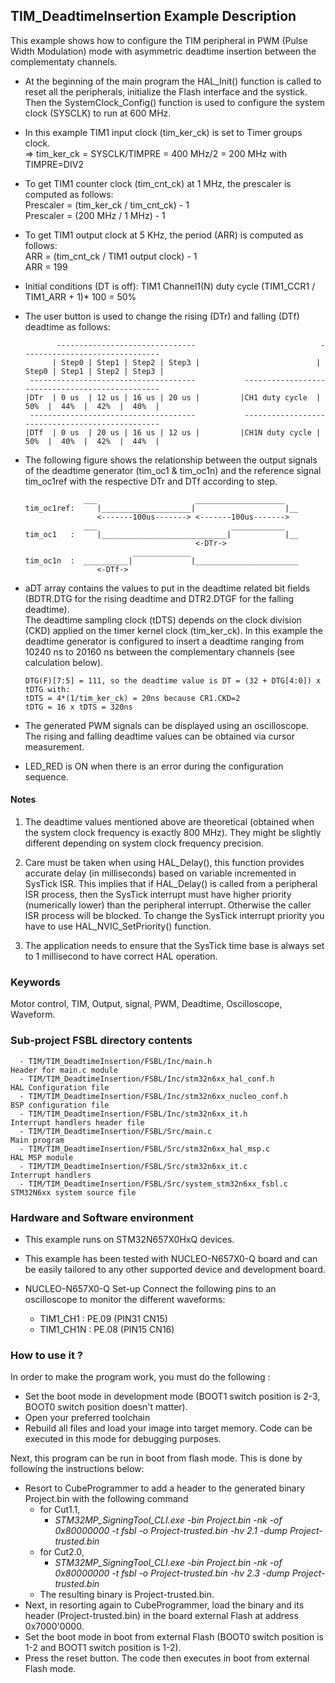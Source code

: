 ## <b>TIM_DeadtimeInsertion Example Description</b>

This example shows how to configure the TIM peripheral in PWM (Pulse Width Modulation) mode
with asymmetric deadtime insertion between the complementaty channels.

- At the beginning of the main program the HAL_Init() function is called to reset all the peripherals,
initialize the Flash interface and the systick. Then the SystemClock_Config() function is used to configure the system
clock (SYSCLK) to run at 600 MHz.

- In this example TIM1 input clock (tim_ker_ck) is set to Timer groups clock.  
      => tim_ker_ck = SYSCLK/TIMPRE = 400 MHz/2 = 200 MHz with TIMPRE=DIV2

- To get TIM1 counter clock (tim_cnt_ck) at 1 MHz, the prescaler is computed as follows:  
      Prescaler = (tim_ker_ck / tim_cnt_ck) - 1  
      Prescaler = (200 MHz / 1 MHz) - 1

- To get TIM1 output clock at 5 KHz, the period (ARR) is computed as follows:  
      ARR = (tim_cnt_ck / TIM1 output clock) - 1  
      ARR = 199

- Initial conditions (DT is off): TIM1 Channel1(N) duty cycle (TIM1_CCR1 / TIM1_ARR + 1)* 100 = 50%

- The user button is used to change the rising (DTr) and falling (DTf) deadtime as follows:

             -------------------------------                            -------------------------------
            | Step0 | Step1 | Step2 | Step3 |                          | Step0 | Step1 | Step2 | Step3 |
       -------------------------------------           ------------------------------------------------
      |DTr  | 0 us  | 12 us | 16 us | 20 us |         |CH1 duty cycle  |  50%  |  44%  |  42%  |  40%  |
       -------------------------------------           ------------------------------------------------
      |DTf  | 0 us  | 20 us | 16 us | 12 us |         |CH1N duty cycle |  50%  |  40%  |  42%  |  44%  |

- The following figure shows the relationship between the output signals of the deadtime generator
(tim_oc1 & tim_oc1n) and the reference signal tim_oc1ref with the respective DTr and DTf according to step.

                   ___                      ____________________
      tim_oc1ref:     |____________________|                    |__
                      <-------100us-------> <-------100us------->
                   ___                              ____________
      tim_oc1   :     |____________________________|            |__
                                            <-DTr->
                              _____________
      tim_oc1n  :  __________|             |_______________________
                      <-DTf->

- aDT array contains the values to put in the deadtime related bit fields (BDTR.DTG for the rising deadtime
  and DTR2.DTGF for the falling deadtime).  
  The deadtime sampling clock (tDTS) depends on the clock division (CKD) applied on the timer kernel clock (tim_ker_ck).
  In this example the deadtime generator is configured to insert a deadtime ranging from 10240 ns to 20160 ns between
  the complementary channels (see calculation below).

      DTG(F)[7:5] = 111, so the deadtime value is DT = (32 + DTG[4:0]) x tDTG with:  
      tDTS = 4*(1/tim_ker_ck) = 20ns because CR1.CKD=2  
      tDTG = 16 x tDTS = 320ns  

- The generated PWM signals can be displayed using an oscilloscope. The rising and falling deadtime
values can be obtained via cursor measurement.

- LED_RED is ON when there is an error during the configuration sequence.

#### <b>Notes</b>

 1. The deadtime values mentioned above are theoretical (obtained when the system clock frequency is exactly 800 MHz).
    They might be slightly different depending on system clock frequency precision.

 2. Care must be taken when using HAL_Delay(), this function provides accurate delay (in milliseconds)
    based on variable incremented in SysTick ISR. This implies that if HAL_Delay() is called from
    a peripheral ISR process, then the SysTick interrupt must have higher priority (numerically lower)
    than the peripheral interrupt. Otherwise the caller ISR process will be blocked.
    To change the SysTick interrupt priority you have to use HAL_NVIC_SetPriority() function.

 3. The application needs to ensure that the SysTick time base is always set to 1 millisecond
    to have correct HAL operation.

### <b>Keywords</b>

Motor control, TIM, Output, signal, PWM, Deadtime, Oscilloscope, Waveform.

### <b>Sub-project FSBL directory contents</b>

      - TIM/TIM_DeadtimeInsertion/FSBL/Inc/main.h                       Header for main.c module
      - TIM/TIM_DeadtimeInsertion/FSBL/Inc/stm32n6xx_hal_conf.h         HAL Configuration file
      - TIM/TIM_DeadtimeInsertion/FSBL/Inc/stm32n6xx_nucleo_conf.h      BSP configuration file
      - TIM/TIM_DeadtimeInsertion/FSBL/Inc/stm32n6xx_it.h               Interrupt handlers header file
      - TIM/TIM_DeadtimeInsertion/FSBL/Src/main.c                       Main program
      - TIM/TIM_DeadtimeInsertion/FSBL/Src/stm32n6xx_hal_msp.c          HAL MSP module
      - TIM/TIM_DeadtimeInsertion/FSBL/Src/stm32n6xx_it.c               Interrupt handlers
      - TIM/TIM_DeadtimeInsertion/FSBL/Src/system_stm32n6xx_fsbl.c      STM32N6xx system source file

### <b>Hardware and Software environment</b>

  - This example runs on STM32N657X0HxQ devices.

  - This example has been tested with NUCLEO-N657X0-Q board and can be
    easily tailored to any other supported device and development board.

  - NUCLEO-N657X0-Q Set-up
    Connect the following pins to an oscilloscope to monitor the different waveforms:
    - TIM1_CH1  : PE.09 (PIN31 CN15)
    - TIM1_CH1N : PE.08 (PIN15 CN16)

### <b>How to use it ?</b>

In order to make the program work, you must do the following :
 - Set the boot mode in development mode (BOOT1 switch position is 2-3, BOOT0 switch position doesn't matter).
 - Open your preferred toolchain
 - Rebuild all files and load your image into target memory. Code can be executed in this mode for debugging purposes.

 Next, this program can be run in boot from flash mode. This is done by following the instructions below:
 
 - Resort to CubeProgrammer to add a header to the generated binary Project.bin with the following command
   - for Cut1.1,
     - *STM32MP_SigningTool_CLI.exe -bin Project.bin -nk -of 0x80000000 -t fsbl -o Project-trusted.bin -hv 2.1 -dump Project-trusted.bin*
   - for Cut2.0, 
      - *STM32MP_SigningTool_CLI.exe -bin Project.bin -nk -of 0x80000000 -t fsbl -o Project-trusted.bin -hv 2.3 -dump Project-trusted.bin*
   - The resulting binary is Project-trusted.bin.
 - Next, in resorting again to CubeProgrammer, load the binary and its header (Project-trusted.bin) in the board external Flash at address 0x7000'0000.
 - Set the boot mode in boot from external Flash (BOOT0 switch position is 1-2 and BOOT1 switch position is 1-2).
 - Press the reset button. The code then executes in boot from external Flash mode.
